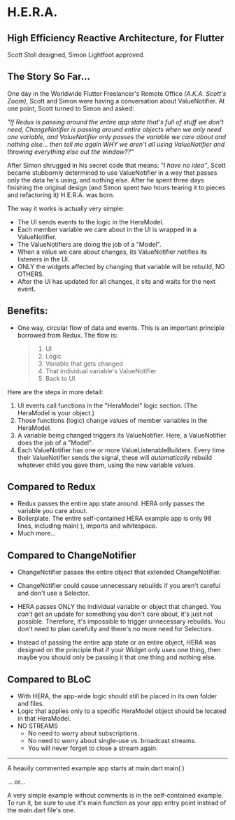 # H.E.R.A.

## High Efficiency Reactive Architecture, for Flutter  
Scott Stoll designed, Simon Lightfoot approved.

## The Story So Far...

One day in the Worldwide Flutter Freelancer's Remote Office _(A.K.A. Scott's Zoom)_, Scott and Simon were having a conversation about ValueNotifier. At one point, Scott turned to Simon and asked: 

_"If Redux is passing around the entire app state that's full of stuff we don't need, ChangeNotifier is passing around entire objects when we only need one variable, and ValueNotifier  only passes the variable we care about and nothing else... then tell me again WHY we aren't all using ValueNotifier and throwing everything else out the window??"_

After Simon shrugged in his secret code that means: _"I have no idea"_, Scott became stubbornly determined to use ValueNotifier in a way that passes only the data he's using, and nothing else. After he spent three days finishing the original design (and Simon spent two hours tearing it to pieces and refactoring it) H.E.R.A. was born.

The way it works is actually very simple:
 
- The UI sends events to the logic in the HeraModel.
- Each member variable we care about in the UI is wrapped in a ValueNotifier.
- The ValueNotifiers are doing the job of a "Model".
- When a value we care about changes, its ValueNotifier notifies its listeners in the UI.
- ONLY the widgets affected by changing that variable will be rebuild, NO OTHERS.
- After the UI has updated for all changes, it sits and waits for the next event.  
  
 ## Benefits:  
 * One way, circular flow of data and events. This is an important principle borrowed from Redux. The flow is:  
 
     > 1. UI 
     >2. Logic 
    > 3. Variable that gets changed 
    > 4. That individual variable's ValueNotifier 
    > 5. Back to UI 

Here are the steps in more detail:
1. UI events call functions in the "HeraModel" logic section. (The HeraModel is your object.)
2. Those functions (logic)  change values of member variables in the HeraModel.
3. A variable being changed triggers its ValueNotifier. Here, a ValueNotifier does the job of a "Model".
4. Each ValueNotifier has one or more ValueListenableBuilders. Every time their ValueNotifier sends the signal, these will *automatically* rebuild whatever child you gave them, using the new variable values.  
  
## Compared to Redux
- Redux passes the entire app state around. HERA only passes the variable you care about.
-  Boilerplate. The entire self-contained HERA example app is only 98 lines, including
        main( ), imports and whitespace.
- Much more...  




## Compared to ChangeNotifier
 - ChangeNotifier passes the entire object that extended ChangeNotifier.
 - ChangeNotifier could cause unnecessary rebuilds if you aren't careful and don't use a Selector.
 - HERA passes ONLY the individual variable or object that changed.
        You *can't* get an update for something you don't care about, it's just not possible.
        Therefore, it's impossible to trigger unnecessary rebuilds. You don't need to plan carefully and there's no more need for Selectors.

 -  Instead of passing the entire app state or an entire object, HERA was designed on the principle that if your Widget only uses one thing, then maybe you should only be passing it that one thing and nothing else.

## Compared to BLoC
   - With HERA, the app-wide logic should still be placed in its own folder and files.
   - Logic that applies only to a specific HeraModel object should be located in that HeraModel.
   - NO STREAMS
        - No need to worry about subscriptions.
        - No need to worry about single-use vs. broadcast streams.
        - You will never forget to close a stream again.
  ---
A heavily commented example app starts at main.dart main( )  

... or...  

A very simple example without comments is in the self-contained example. To run it, be sure to use it's main function as your app entry point instead of the main.dart file's one.
